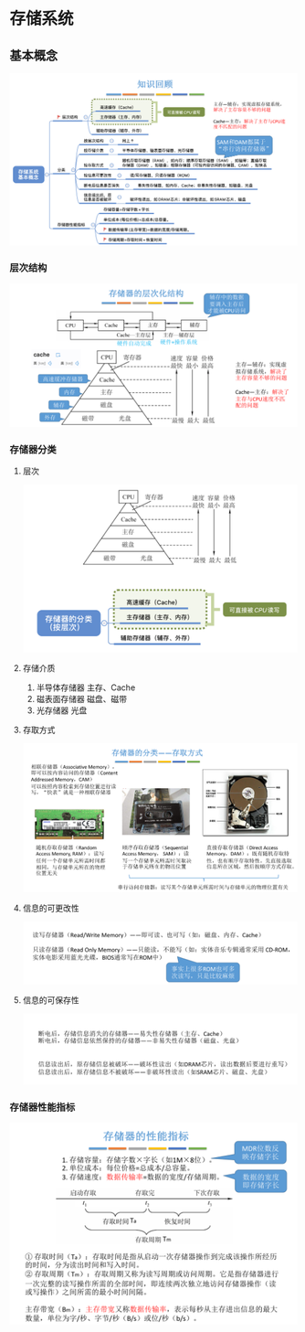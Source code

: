 # 存储系统

## 基本概念

![image-20210720223552453](Images/image-20210720223552453.png)

### 层次结构

![image-20210720223147815](Images/image-20210720223147815.png)

### 存储器分类

1. 层次

   ![image-20210720223214105](Images/image-20210720223214105.png)

2. 存储介质

   1. 半导体存储器	主存、Cache
   2. 磁表面存储器    磁盘、磁带
   3. 光存储器          光盘

3. 存取方式

   ![image-20210720223410469](Images/image-20210720223410469.png)

4. 信息的可更改性

   ![image-20210720223444845](Images/image-20210720223444845.png)

5. 信息的可保存性

   ![image-20210720223506012](Images/image-20210720223506012.png)

### 存储器性能指标

![image-20210720223524940](Images/image-20210720223524940.png)